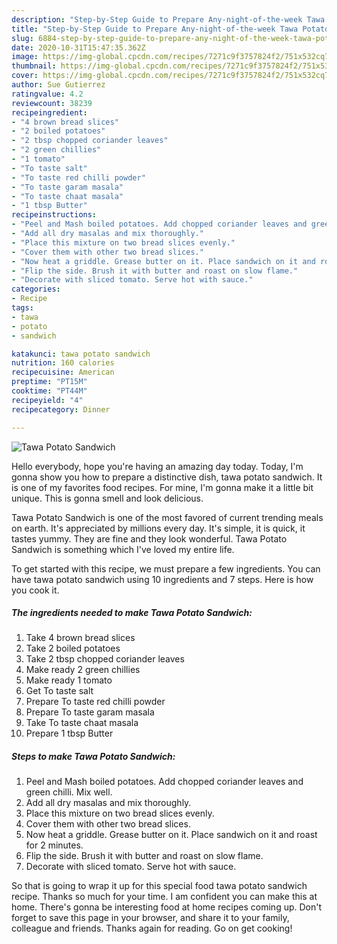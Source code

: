 ```yaml
---
description: "Step-by-Step Guide to Prepare Any-night-of-the-week Tawa Potato Sandwich"
title: "Step-by-Step Guide to Prepare Any-night-of-the-week Tawa Potato Sandwich"
slug: 6884-step-by-step-guide-to-prepare-any-night-of-the-week-tawa-potato-sandwich
date: 2020-10-31T15:47:35.362Z
image: https://img-global.cpcdn.com/recipes/7271c9f3757824f2/751x532cq70/tawa-potato-sandwich-recipe-main-photo.jpg
thumbnail: https://img-global.cpcdn.com/recipes/7271c9f3757824f2/751x532cq70/tawa-potato-sandwich-recipe-main-photo.jpg
cover: https://img-global.cpcdn.com/recipes/7271c9f3757824f2/751x532cq70/tawa-potato-sandwich-recipe-main-photo.jpg
author: Sue Gutierrez
ratingvalue: 4.2
reviewcount: 38239
recipeingredient:
- "4 brown bread slices"
- "2 boiled potatoes"
- "2 tbsp chopped coriander leaves"
- "2 green chillies"
- "1 tomato"
- "To taste salt"
- "To taste red chilli powder"
- "To taste garam masala"
- "To taste chaat masala"
- "1 tbsp Butter"
recipeinstructions:
- "Peel and Mash boiled potatoes. Add chopped coriander leaves and green chilli. Mix well."
- "Add all dry masalas and mix thoroughly."
- "Place this mixture on two bread slices evenly."
- "Cover them with other two bread slices."
- "Now heat a griddle. Grease butter on it. Place sandwich on it and roast for 2 minutes."
- "Flip the side. Brush it with butter and roast on slow flame."
- "Decorate with sliced tomato. Serve hot with sauce."
categories:
- Recipe
tags:
- tawa
- potato
- sandwich

katakunci: tawa potato sandwich 
nutrition: 160 calories
recipecuisine: American
preptime: "PT15M"
cooktime: "PT44M"
recipeyield: "4"
recipecategory: Dinner

---
```



![Tawa Potato Sandwich](https://img-global.cpcdn.com/recipes/7271c9f3757824f2/751x532cq70/tawa-potato-sandwich-recipe-main-photo.jpg)

Hello everybody, hope you're having an amazing day today. Today, I'm gonna show you how to prepare a distinctive dish, tawa potato sandwich. It is one of my favorites food recipes. For mine, I'm gonna make it a little bit unique. This is gonna smell and look delicious.

Tawa Potato Sandwich is one of the most favored of current trending meals on earth. It's appreciated by millions every day. It's simple, it is quick, it tastes yummy. They are fine and they look wonderful. Tawa Potato Sandwich is something which I've loved my entire life.




To get started with this recipe, we must prepare a few ingredients. You can have tawa potato sandwich using 10 ingredients and 7 steps. Here is how you cook it.

<!--inarticleads1-->

##### The ingredients needed to make Tawa Potato Sandwich:

1. Take 4 brown bread slices
1. Take 2 boiled potatoes
1. Take 2 tbsp chopped coriander leaves
1. Make ready 2 green chillies
1. Make ready 1 tomato
1. Get To taste salt
1. Prepare To taste red chilli powder
1. Prepare To taste garam masala
1. Take To taste chaat masala
1. Prepare 1 tbsp Butter




<!--inarticleads2-->

##### Steps to make Tawa Potato Sandwich:

1. Peel and Mash boiled potatoes. Add chopped coriander leaves and green chilli. Mix well.
1. Add all dry masalas and mix thoroughly.
1. Place this mixture on two bread slices evenly.
1. Cover them with other two bread slices.
1. Now heat a griddle. Grease butter on it. Place sandwich on it and roast for 2 minutes.
1. Flip the side. Brush it with butter and roast on slow flame.
1. Decorate with sliced tomato. Serve hot with sauce.




So that is going to wrap it up for this special food tawa potato sandwich recipe. Thanks so much for your time. I am confident you can make this at home. There's gonna be interesting food at home recipes coming up. Don't forget to save this page in your browser, and share it to your family, colleague and friends. Thanks again for reading. Go on get cooking!
